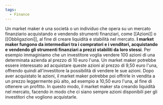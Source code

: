 ```yaml
---
tags:
  - Finance
---
```

Un market maker è una società o un individuo che opera su un mercato finanziario acquistando e vendendo strumenti finanziari, come [[Azioni]] o [[Obbligazioni]], al fine di creare liquidità e stabilità nel mercato.
**I market maker fungono da intermediari tra i compratori e i venditori, acquistando e vendendo gli strumenti finanziari a prezzi stabiliti da loro stessi**.
Per esempio immaginiamo che un investitore voglia vendere 100 azioni di una determinata azienda al prezzo di 10 euro l'una. Un market maker potrebbe essere interessato ad acquistare queste azioni al prezzo di 9,50 euro l'una, offrendo quindi all'investitore la possibilità di vendere le sue azioni. Dopo aver acquistato le azioni, il market maker potrebbe poi offrirle in vendita a un prezzo leggermente più alto, ad esempio a 10,50 euro l'una, al fine di ottenere un profitto. In questo modo, il market maker sta creando liquidità nel mercato, facendo in modo che ci siano sempre azioni disponibili per gli investitori che vogliono acquistarle. 